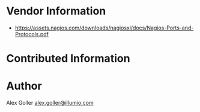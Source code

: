 # Vendor Information

* https://assets.nagios.com/downloads/nagiosxi/docs/Nagios-Ports-and-Protocols.pdf

# Contributed Information

# Author

Alex Goller <alex.goller@illumio.com>

